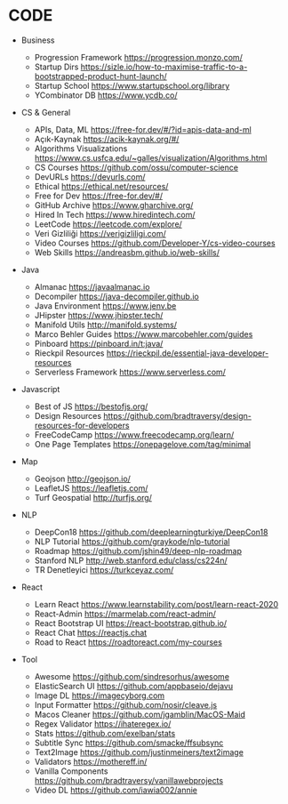 # CODE

- Business
    - Progression Framework https://progression.monzo.com/
    - Startup Dirs https://sizle.io/how-to-maximise-traffic-to-a-bootstrapped-product-hunt-launch/
    - Startup School https://www.startupschool.org/library
    - YCombinator DB https://www.ycdb.co/

- CS & General
    - APIs, Data, ML https://free-for.dev/#/?id=apis-data-and-ml
    - Açık-Kaynak https://acik-kaynak.org/#/
    - Algorithms Visualizations https://www.cs.usfca.edu/~galles/visualization/Algorithms.html
    - CS Courses https://github.com/ossu/computer-science
    - DevURLs https://devurls.com/
    - Ethical https://ethical.net/resources/
    - Free for Dev https://free-for.dev/#/
    - GitHub Archive https://www.gharchive.org/
    - Hired In Tech https://www.hiredintech.com/
    - LeetCode https://leetcode.com/explore/
    - Veri Gizliliği https://verigizliligi.com/
    - Video Courses https://github.com/Developer-Y/cs-video-courses
    - Web Skills https://andreasbm.github.io/web-skills/

- Java
    - Almanac https://javaalmanac.io
    - Decompiler https://java-decompiler.github.io
    - Java Environment https://www.jenv.be
    - JHipster https://www.jhipster.tech/
    - Manifold Utils http://manifold.systems/
    - Marco Behler Guides https://www.marcobehler.com/guides
    - Pinboard https://pinboard.in/t:java/
    - Rieckpil Resources https://rieckpil.de/essential-java-developer-resources
    - Serverless Framework https://www.serverless.com/

- Javascript
    - Best of JS https://bestofjs.org/
    - Design Resources https://github.com/bradtraversy/design-resources-for-developers
    - FreeCodeCamp https://www.freecodecamp.org/learn/
    - One Page Templates https://onepagelove.com/tag/minimal

- Map
    - Geojson http://geojson.io/
    - LeafletJS https://leafletjs.com/
    - Turf Geospatial http://turfjs.org/

- NLP
    - DeepCon18 https://github.com/deeplearningturkiye/DeepCon18
    - NLP Tutorial https://github.com/graykode/nlp-tutorial 
    - Roadmap https://github.com/jshin49/deep-nlp-roadmap
    - Stanford NLP http://web.stanford.edu/class/cs224n/
    - TR Denetleyici https://turkceyaz.com/

- React
    - Learn React https://www.learnstability.com/post/learn-react-2020
    - React-Admin https://marmelab.com/react-admin/
    - React Bootstrap UI https://react-bootstrap.github.io/
    - React Chat https://reactjs.chat
    - Road to React https://roadtoreact.com/my-courses

- Tool
    - Awesome https://github.com/sindresorhus/awesome
    - ElasticSearch UI https://github.com/appbaseio/dejavu
    - Image DL https://imagecyborg.com
    - Input Formatter https://github.com/nosir/cleave.js
    - Macos Cleaner https://github.com/jgamblin/MacOS-Maid
    - Regex Validator https://ihateregex.io/
    - Stats https://github.com/exelban/stats
    - Subtitle Sync https://github.com/smacke/ffsubsync
    - Text2Image https://github.com/justinmeiners/text2image
    - Validators https://mothereff.in/
    - Vanilla Components https://github.com/bradtraversy/vanillawebprojects
    - Video DL https://github.com/iawia002/annie
